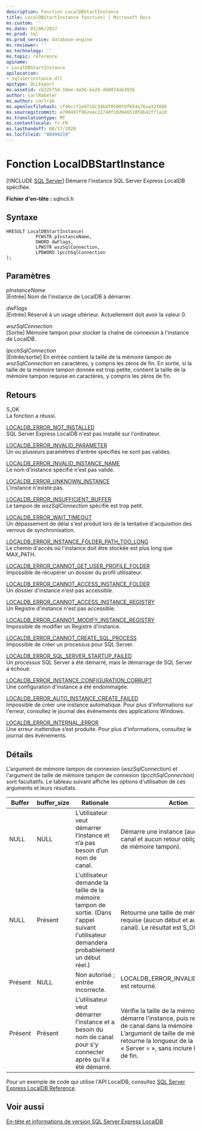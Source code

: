 ```yaml
---
description: Fonction LocalDBStartInstance
title: LocalDBStartInstance fonction) | Microsoft Docs
ms.custom: ''
ms.date: 03/06/2017
ms.prod: sql
ms.prod_service: database-engine
ms.reviewer: ''
ms.technology: ''
ms.topic: reference
apiname:
- LocalDBStartInstance
apilocation:
- sqluserinstance.dll
apitype: DLLExport
ms.assetid: cb325f5d-10ee-4a56-ba28-db0074ab3926
author: CarlRabeler
ms.author: carlrab
ms.openlocfilehash: cf46ccf1e972dc34b4f0500fdf654a76aa32f086
ms.sourcegitcommit: e700497f962e4c2274df16d9e651059b42ff1a10
ms.translationtype: MT
ms.contentlocale: fr-FR
ms.lasthandoff: 08/17/2020
ms.locfileid: "88494219"
---
```

# <a name="localdbstartinstance-function"></a>Fonction LocalDBStartInstance
 [!INCLUDE [SQL Server](../../includes/applies-to-version/sqlserver.md)]
  Démarre l'instance SQL Server Express LocalDB spécifiée.  
  
 **Fichier d'en-tête :** sqlncli.h  
  
## <a name="syntax"></a>Syntaxe  
  
```  
HRESULT LocalDBStartInstance(  
           PCWSTR pInstanceName,  
           DWORD dwFlags,   
           LPWSTR wszSqlConnection,   
           LPDWORD lpcchSqlConnection   
);  
```  
  
## <a name="parameters"></a>Paramètres  
 *pInstanceName*  
 [Entrée] Nom de l'instance de LocalDB à démarrer.  
  
 *dwFlags*  
 [Entrée] Réservé à un usage ultérieur. Actuellement doit avoir la valeur 0.  
  
 *wszSqlConnection*  
 [Sortie] Mémoire tampon pour stocker la chaîne de connexion à l'instance de LocalDB.  
  
 *lpcchSqlConnection*  
 [Entrée/sortie] En entrée contient la taille de la mémoire tampon de *wszSqlConnection* en caractères, y compris les zéros de fin. En sortie, si la taille de la mémoire tampon donnée est trop petite, contient la taille de la mémoire tampon requise en caractères, y compris les zéros de fin.  
  
## <a name="returns"></a>Retours  
 S_OK  
 La fonction a réussi.  
  
 [LOCALDB_ERROR_NOT_INSTALLED](../../relational-databases/express-localdb-error-messages/localdb-error-not-installed.md)  
 SQL Server Express LocalDB n'est pas installé sur l'ordinateur.  
  
 [LOCALDB_ERROR_INVALID_PARAMETER](../../relational-databases/express-localdb-error-messages/localdb-error-invalid-parameter.md)  
 Un ou plusieurs paramètres d'entrée spécifiés ne sont pas valides.  
  
 [LOCALDB_ERROR_INVALID_INSTANCE_NAME](../../relational-databases/express-localdb-error-messages/localdb-error-invalid-instance-name.md)  
 Le nom d'instance spécifié n'est pas valide.  
  
 [LOCALDB_ERROR_UNKNOWN_INSTANCE](../../relational-databases/express-localdb-error-messages/localdb-error-unknown-instance.md)  
 L'instance n'existe pas.  
  
 [LOCALDB_ERROR_INSUFFICIENT_BUFFER](../../relational-databases/express-localdb-error-messages/localdb-error-insufficient-buffer.md)  
 Le tampon de *wszSqlConnection* spécifié est trop petit.  
  
 [LOCALDB_ERROR_WAIT_TIMEOUT](../../relational-databases/express-localdb-error-messages/localdb-error-wait-timeout.md)  
 Un dépassement de délai s'est produit lors de la tentative d'acquisition des verrous de synchronisation.  
  
 [LOCALDB_ERROR_INSTANCE_FOLDER_PATH_TOO_LONG](../../relational-databases/express-localdb-error-messages/localdb-error-instance-folder-path-too-long.md)  
 Le chemin d'accès où l'instance doit être stockée est plus long que MAX_PATH.  
  
 [LOCALDB_ERROR_CANNOT_GET_USER_PROFILE_FOLDER](../../relational-databases/express-localdb-error-messages/localdb-error-cannot-get-user-profile-folder.md)  
 Impossible de récupérer un dossier du profil utilisateur.  
  
 [LOCALDB_ERROR_CANNOT_ACCESS_INSTANCE_FOLDER](../../relational-databases/express-localdb-error-messages/localdb-error-cannot-access-instance-folder.md)  
 Un dossier d'instance n'est pas accessible.  
  
 [LOCALDB_ERROR_CANNOT_ACCESS_INSTANCE_REGISTRY](../../relational-databases/express-localdb-error-messages/localdb-error-cannot-access-instance-registry.md)  
 Un Registre d'instance n'est pas accessible.  
  
 [LOCALDB_ERROR_CANNOT_MODIFY_INSTANCE_REGISTRY](../../relational-databases/express-localdb-error-messages/localdb-error-cannot-modify-instance-registry.md)  
 Impossible de modifier un Registre d'instance.  
  
 [LOCALDB_ERROR_CANNOT_CREATE_SQL_PROCESS](../../relational-databases/express-localdb-error-messages/localdb-error-cannot-create-sql-process.md)  
 Impossible de créer un processus pour SQL Server.  
  
 [LOCALDB_ERROR_SQL_SERVER_STARTUP_FAILED](../../relational-databases/express-localdb-error-messages/localdb-error-sql-server-startup-failed.md)  
 Un processus SQL Server a été démarré, mais le démarrage de SQL Server a échoué.  
  
 [LOCALDB_ERROR_INSTANCE_CONFIGURATION_CORRUPT](../../relational-databases/express-localdb-error-messages/localdb-error-instance-configuration-corrupt.md)  
 Une configuration d'instance a été endommagée.  
  
 [LOCALDB_ERROR_AUTO_INSTANCE_CREATE_FAILED](../../relational-databases/express-localdb-error-messages/localdb-error-auto-instance-create-failed.md)  
 Impossible de créer une instance automatique. Pour plus d'informations sur l'erreur, consultez le journal des événements des applications Windows.  
  
 [LOCALDB_ERROR_INTERNAL_ERROR](../../relational-databases/express-localdb-error-messages/localdb-error-internal-error.md)  
 Une erreur inattendue s’est produite. Pour plus d'informations, consultez le journal des événements.  
  
## <a name="details"></a>Détails  
 L'argument de mémoire tampon de connexion (*wszSqlConnection*) et l'argument de taille de mémoire tampon de connexion (*lpcchSqlConnection*) sont facultatifs. Le tableau suivant affiche les options d'utilisation de ces arguments et leurs résultats.  
  
|Buffer|buffer_size|Rationale|Action|  
|------------|-----------------|---------------|------------|  
|NULL|NULL|L’utilisateur veut démarrer l’instance et n’a pas besoin d’un nom de canal.|Démarre une instance (aucun retour de canal et aucun retour obligatoire de taille de mémoire tampon).|  
|NULL|Présent|L'utilisateur demande la taille de la mémoire tampon de sortie. (Dans l'appel suivant l'utilisateur demandera probablement un début réel.)|Retourne une taille de mémoire tampon requise (aucun début et aucun retour de canal). Le résultat est S_OK.|  
|Présent|NULL|Non autorisé ; entrée incorrecte.|LOCALDB_ERROR_INVALID_PARAMETER est retourné.|  
|Présent|Présent|L'utilisateur veut démarrer l'instance et a besoin du nom de canal pour s'y connecter après qu'il a été démarré.|Vérifie la taille de la mémoire tampon, démarre l'instance, puis retourne le nom de canal dans la mémoire tampon. <br />L’argument de taille de mémoire tampon retourne la longueur de la chaîne « Server = », sans inclure les valeurs null de fin.|  
  
 Pour un exemple de code qui utilise l'API LocalDB, consultez [SQL Server Express LocalDB Reference](../../relational-databases/sql-server-express-localdb-reference.md).  
  
## <a name="see-also"></a>Voir aussi  
 [En-tête et informations de version SQL Server Express LocalDB](../../relational-databases/express-localdb-instance-apis/sql-server-express-localdb-header-and-version-information.md)  
  
  
